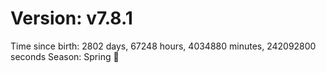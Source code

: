 # Version: v7.8.1
Time since birth: 2802 days, 67248 hours, 4034880 minutes, 242092800 seconds
Season: Spring 🌸
